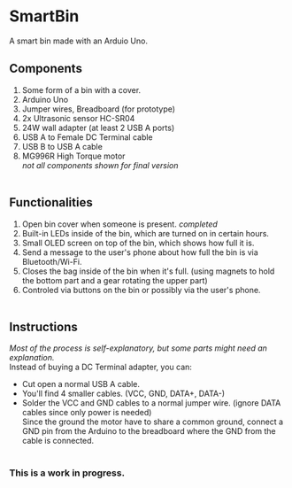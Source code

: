 # SmartBin <br/>
A smart bin made with an Arduio Uno.
## **Components** <br/>
  1. Some form of a bin with a cover.
  2. Arduino Uno <br/>
  3. Jumper wires, Breadboard (for prototype) <br/>
  4. 2x Ultrasonic sensor HC-SR04 <br/>
  5. 24W wall adapter (at least 2 USB A ports) <br/>
  6. USB A to Female DC Terminal cable <br/>
  7. USB B to USB A cable <br/>
  8. MG996R High Torque motor <br/>
     *not all components shown for final version* <br/> <br/>
## **Functionalities** <br/>
  1. Open bin cover when someone is present.  *completed* <br/>
  2. Built-in LEDs inside of the bin, which are turned on in certain hours. <br/>
  3. Small OLED screen on top of the bin, which shows how full it is. <br/>
  4. Send a message to the user's phone about how full the bin is via Bluetooth/Wi-Fi. <br/>
  5. Closes the bag inside of the bin when it's full. (using magnets to hold the bottom part and a gear rotating the upper part) <br/>
  6. Controled via buttons on the bin or possibly via the user's phone. <br/> <br/>
## **Instructions** <br/>
  *Most of the process is self-explanatory, but some parts might need an explanation.* <br/>
  Instead of buying a DC Terminal adapter, you can: <br/>
  - Cut open a normal USB A cable. <br/>
  - You'll find 4 smaller cables. (VCC, GND, DATA+, DATA-) <br/>
  - Solder the VCC and GND cables to a normal jumper wire. (ignore DATA cables since only power is needed) <br/>
  Since the ground the motor have to share a common ground, connect a GND pin from the Arduino to the breadboard where the GND from the cable is connected. <br/> <br/>
### This is a work in progress.

